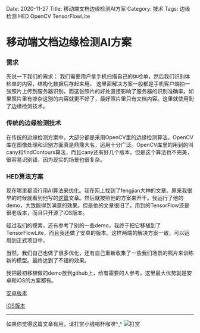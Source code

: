 Date: 2020-11-27
Title: 移动端文档边缘检测AI方案
Category: 技术
Tags: 边缘检测 HED OpenCV TensorFlowLite

# 移动端文档边缘检测AI方案
### 需求
先说一下我们的需求：
我们需要用户拿手机扫描自己的体检单，然后我们识别体检单的内容，结构化数据后存起来用。
这里面解决方案一般都是手机客户端拍一张照片上传到服务器识别。而这张照片的好处直接影响了服务器的识别准确率。如果照片里有掺杂这别的内容就更不好了，最好照片里只有文档内容。这里就使用到了边缘检测技术。

### 传统的边缘检测技术
在传统的边缘检测方案中，大部分都是采用OpenCV里的边缘检测算法。OpenCV库在图像处理和识别方面真是鼎鼎大名，运用十分广泛。OpenCV库里的用到的叫cany和findContours算法，而且cany还有好几个版本。但是这个算法也不完美，很容易识别错，因为现实的场景也很复杂。

### HED算法方案
现在哪里都流行用AI算法来优化。我在网上找到了fengjian大神的文章。原来我很早的时候就看到他写的[这篇](http://fengjian0106.github.io/2017/05/08/Document-Scanning-With-TensorFlow-And-OpenCV/)文章。然后就按照他的方案来开干。我运行了他的demo，大致能得到满意的效果。但是他的文章很旧了，用到的TensorFlow还是很老版本，而且只开源了iOS版本。

经过我们的摸索，还有参考了别的一些demo，我终于把它移植到了TensorFlowLite，而且我还做了安卓的版本。这样两端的解决方案一致，可以运用到正式项目中。

当然，我们自己也做了很多优化，还有自己重新收集了一些我们场景的照片来训练新的模型。最终达到了不错的效果。

我把最初移植做的demo放到github上，给有需要的人参考。这里最大优势就是安卓和iOS的方案都有。

[安卓版本](https://github.com/szuwest/doc_detect_android)

[iOS版本](https://github.com/szuwest/doc_detect_ios)

----------------
如果你觉得这篇文章有用，请打赏小钱喝杯咖啡^_^
![打赏](https://raw.githubusercontent.com/szuwest/szuwest.github.io/master/images/2018-02-21%20133111.jpg)
